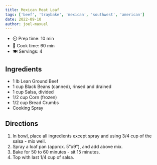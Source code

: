```yaml
---
title: Mexican Meat Loaf
tags: ['beef', 'traybake', 'mexican', 'southwest', 'american']
date: 2022-09-10
author: joel-maxuel
---
```



- ⏲️ Prep time: 10 min
- 🍳 Cook time: 60 min
- 🍽️ Servings: 4

## Ingredients

- 1 lb Lean Ground Beef
- 1 cup Black Beans (canned), rinsed and drained
- 1 cup Salsa, divided
- 1/2 cup Corn (frozen)
- 1/2 cup Bread Crumbs
- Cooking Spray

## Directions

1. In bowl, place all ingredients except spray and using 3/4 cup of the salsa - mix well.
2. Spray a loaf pan (approx. 5"x9"), and add above mix.
3. Bake for 50 to 60 minutes - sit 15 minutes.
4. Top with last 1/4 cup of salsa.
